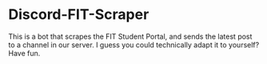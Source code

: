 # Discord-FIT-Scraper
This is a bot that scrapes the FIT Student Portal, and sends the latest post to a channel in our server.
I guess you could technically adapt it to yourself? Have fun.
